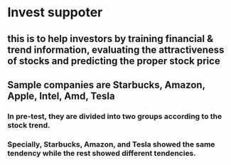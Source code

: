 # Invest suppoter
## this is to help investors by training financial & trend information, evaluating the attractiveness of stocks and predicting the proper stock price

## Sample companies are Starbucks, Amazon, Apple, Intel, Amd, Tesla
### In pre-test, they are divided into two groups according to the stock trend.
### Specially, Starbucks, Amazon, and Tesla showed the same tendency while the rest showed different tendencies.

